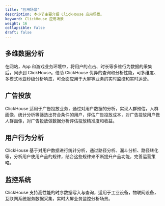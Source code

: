 ```yaml
---
title: "应用场景"
description: 本小节主要介绍 ClickHouse 应用场景。 
keyword: ClickHouse 应用场景 
weight: 16
collapsible: false
draft: false
---
```




## 多维数据分析

在网站，App 和游戏业务环境中，将用户的点击、时长等多维行为数据的采集后，同步到 ClickHouse。借助 ClickHouse 优异的查询和分析性能，可多维度、多模式地亚秒级分析响应，可全面应用于大屏等业务的实时监控和实时运营。

## 广告投放

ClickHouse 适用于广告投放业务，通过对用户数据的分析，实现人群预估，人群画像，统计分析等筛选出符合条件的用户，评估广告投放成本，对广告投放用户做人群画像，对广告投放做数据分析评估投放精准度和收益。

## 用户行为分析

ClickHouse 基于对用户数据进行统计分析，通过路径分析、漏斗分析、路径转化等，分析用户使用产品的规律，结合这些规律来不断提升产品功能，完善运营策略。

## 监控系统

ClickHouse 支持高性能的时序数据写入与查询，适用于工业设备，物联网设备，互联网系统服务数据采集，实时大屏业务监控分析场景。
